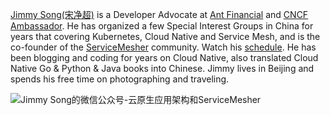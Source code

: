 [Jimmy Song(宋净超)](/about) is a Developer Advocate at [Ant Financial](http:///antfin.com) and [CNCF Ambassador](https://www.cncf.io/people/ambassadors/). He has organized a few Special Interest Groups in China for years that covering Kubernetes, Cloud Native and Service Mesh, and is the co-founder of the [ServiceMesher](http://www.servicemesher.com) community. Watch his [schedule](https://jimmysong.io/about/#activities). He has been blogging and coding for years on Cloud Native, also translated Cloud Native Go & Python & Java books into Chinese. Jimmy lives in Beijing and spends his free time on photographing and traveling.

![Jimmy Song的微信公众号-云原生应用架构和ServiceMesher](https://ws2.sinaimg.cn/large/006tKfTcgy1ftndkfeswfj30m809vwhx.jpg)